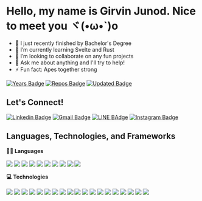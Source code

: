 # Hello, my name is Girvin Junod. Nice to meet you ヾ(•ω•`)o
- 🔭 I just recently finished by Bachelor's Degree
- 🌱 I’m currently learning Svelte and Rust
- 👯 I’m looking to collaborate on any fun projects
- 💬 Ask me about anything and I'll try to help!
- ⚡ Fun fact: Apes together strong

[![Years Badge](https://badges.strrl.dev/years/girvinjunod)](https://badges.strrl.dev)
[![Repos Badge](https://badges.strrl.dev/repos/girvinjunod)](https://badges.strrl.dev)
[![Updated Badge](https://badges.strrl.dev/updated/girvinjunod/girvinjunod)](https://badges.strrl.dev)

## Let's Connect!
[![Linkedin Badge](https://img.shields.io/badge/-girvin--junod-blue?style=flat&logo=Linkedin&logoColor=white&link=https://www.linkedin.com/in/ravielze/)](https://www.linkedin.com/in/girvin-junod)
[![Gmail Badge](https://img.shields.io/badge/-Girvin_Junod-c14438?style=flat&logo=Gmail&logoColor=white&link=mailto:13519002@std.stei.itb.ac.id)](mailto:13519096@std.stei.itb.ac.id)
[![LINE BAdge](https://img.shields.io/badge/-Girvin-brightgreen?style=flat&logo=LINE&logoColor=white&link=https://line.me/ti/p/N06LsDwHg4)](https://line.me/ti/p/~girvin_junod)
[![Instagram Badge](https://img.shields.io/badge/-@girvinjunod__-E4405F?style=flat&logo=instagram&logoColor=white&link=https://instagram.com/vel.ze/)](https://instagram.com/girvinjunod_)

## Languages, Technologies, and Frameworks
<b>👩‍💻 Languages</b>
</br>
</br>
<img src="https://img.shields.io/badge/-python-3776AB?logo=python&logoColor=white&style=for-the-badge">
<img src="https://img.shields.io/badge/-Typescript-3178C6?logo=typescript&logoColor=white&style=for-the-badge">
<img src="https://img.shields.io/badge/-Go-00ADD8?logo=go&logoColor=white&style=for-the-badge">
<img src="https://img.shields.io/badge/-Javascript-F7DF1E?logo=javascript&logoColor=white&style=for-the-badge">
<img src="https://img.shields.io/badge/-php-777BB4?logo=php&logoColor=white&style=for-the-badge">
<img src="https://img.shields.io/badge/-dart-0175C2?logo=dart&logoColor=white&style=for-the-badge">
<img src="https://img.shields.io/badge/-kotlin-7F52FF?logo=kotlin&logoColor=white&style=for-the-badge">
<img src="https://img.shields.io/badge/-java-007396?logo=java&logoColor=white&style=for-the-badge">
<img src="https://img.shields.io/badge/-C-A8B9CC?logo=c&logoColor=white&style=for-the-badge">
<img src="https://img.shields.io/badge/-C++-00599C?logo=c%2b%2b&logoColor=white&style=for-the-badge">

<b>💻 Technologies</b>
</br>
</br>
<img src="https://img.shields.io/badge/-Node.js-339933?logo=nodedotjs&logoColor=white&style=for-the-badge">
<img src="https://img.shields.io/badge/-PostgreSQL-4169E1?logo=postgresql&logoColor=white&style=for-the-badge">
<img src="https://img.shields.io/badge/-MySQL-4479A1?logo=mysql&logoColor=white&style=for-the-badge">
<img src="https://img.shields.io/badge/-Redis-DC382D?logo=redis&logoColor=white&style=for-the-badge">
<img src="https://img.shields.io/badge/-MongoDB-47A248?logo=mongodb&logoColor=white&style=for-the-badge">
<img src="https://img.shields.io/badge/-Docker-2496ED?logo=Docker&logoColor=white&style=for-the-badge">
<img src="https://img.shields.io/badge/-HTML-E34F26?logo=html5&logoColor=white&style=for-the-badge">
<img src="https://img.shields.io/badge/-CSS-1572B6?logo=css3&logoColor=white&style=for-the-badge">
<img src="https://img.shields.io/badge/-React.Js-61DAFB?logo=react&logoColor=white&style=for-the-badge">
<img src="https://img.shields.io/badge/-Next.Js-000000?logo=Next.js&logoColor=white&style=for-the-badge">
<img src="https://img.shields.io/badge/-Vue.js-4FC08D?logo=vuedotjs&logoColor=white&style=for-the-badge">
<img src="https://img.shields.io/badge/-Tailwind%20CSS-06B6D4?logo=tailwindcss&logoColor=white&style=for-the-badge">
<img src="https://img.shields.io/badge/-Bootstrap-7952B3?logo=bootstrap&logoColor=white&style=for-the-badge">
<img src="https://img.shields.io/badge/-Git-F05032?logo=git&logoColor=white&style=for-the-badge">
<img src="https://img.shields.io/badge/-Express.JS-000000?logo=express&logoColor=white&style=for-the-badge">
<img src="https://img.shields.io/badge/-Flask-000000?logo=flask&logoColor=white&style=for-the-badge">
<img src="https://img.shields.io/badge/-Vercel-000000?logo=Vercel&logoColor=white&style=for-the-badge">
<img src="https://img.shields.io/badge/-Qt-41CD52?logo=Qt&logoColor=white&style=for-the-badge">
<img src="https://img.shields.io/badge/-Google%20Cloud%20Platform-4285F4?logo=Google%20Cloud&logoColor=white&style=for-the-badge">


<!--
<details>
  <summary>⚡ Github Stats</summary>

  [![Top Langs](https://github-readme-stats.vercel.app/api/top-langs/?username=girvinjunod&layout=compact)](https://github.com/anuraghazra/github-readme-stats)
  [![Anurag's GitHub stats](https://github-readme-stats.vercel.app/api?username=girvinjunod&count_private=true&show_icons=true)](https://github.com/anuraghazra/github-readme-stats)

</details>
->
